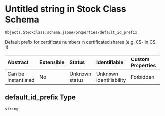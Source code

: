 # Untitled string in Stock Class Schema

```txt
Objects.StockClass.schema.json#/properties/default_id_prefix
```

Default prefix for certificate numbers in certificated shares (e.g. CS- in CS-1)

| Abstract            | Extensible | Status         | Identifiable            | Custom Properties | Additional Properties | Access Restrictions | Defined In                                                                           |
| :------------------ | :--------- | :------------- | :---------------------- | :---------------- | :-------------------- | :------------------ | :----------------------------------------------------------------------------------- |
| Can be instantiated | No         | Unknown status | Unknown identifiability | Forbidden         | Allowed               | none                | [StockClass.schema.json\*](../objects/StockClass.schema.json "open original schema") |

## default_id_prefix Type

`string`
